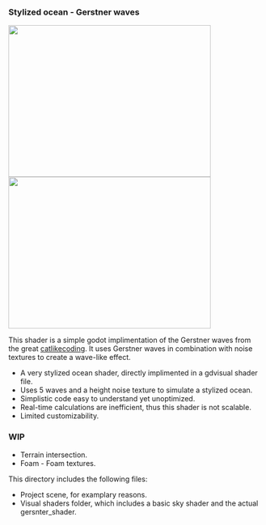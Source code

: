 ### Stylized ocean - Gerstner waves

<img src="https://github.com/user-attachments/assets/049ffac4-ce0c-4cbe-a574-7823a6304130" width="400" height="300" /> <img src="https://github.com/user-attachments/assets/c9ca243a-460e-46c0-8e02-7773abad8f21" width="400" height="300" />

This shader is a simple godot implimentation of the Gerstner waves from the great [catlikecoding](https://catlikecoding.com/unity/tutorials/flow/waves/).
It uses Gerstner waves in combination with noise textures to create a wave-like effect. 

* A very stylized ocean shader, directly implimented in a gdvisual shader file.
* Uses 5 waves and a height noise texture to simulate a stylized ocean.
* Simplistic code easy to understand yet unoptimized.
* Real-time calculations are inefficient, thus this shader is not scalable.
* Limited customizability.

### WIP
* Terrain intersection.
* Foam - Foam textures.

This directory includes the following files:

* Project scene, for examplary reasons.
* Visual shaders folder, which includes a basic sky shader and the actual gersnter_shader.
